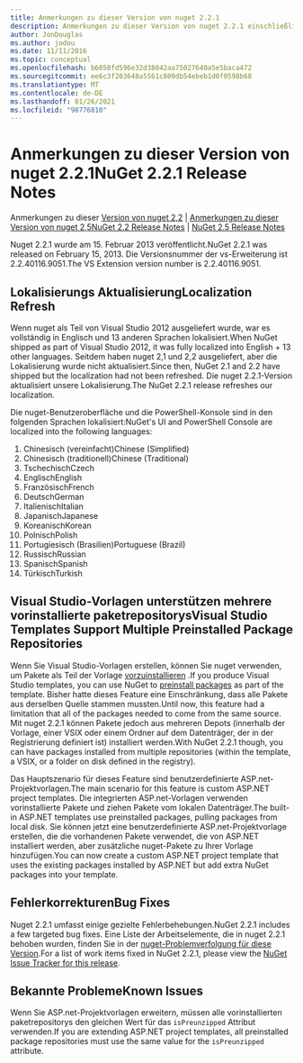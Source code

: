 ```yaml
---
title: Anmerkungen zu dieser Version von nuget 2.2.1
description: Anmerkungen zu dieser Version von nuget 2.2.1 einschließlich bekannter Probleme, Fehlerbehebungen, hinzugefügter Features und dcrs.
author: JonDouglas
ms.author: jodou
ms.date: 11/11/2016
ms.topic: conceptual
ms.openlocfilehash: b6058fd596e32d38042aa75027640a5e5baca472
ms.sourcegitcommit: ee6c3f203648a5561c809db54ebeb1d0f0598b68
ms.translationtype: MT
ms.contentlocale: de-DE
ms.lasthandoff: 01/26/2021
ms.locfileid: "98776810"
---
```

# <a name="nuget-221-release-notes"></a><span data-ttu-id="b95ee-103">Anmerkungen zu dieser Version von nuget 2.2.1</span><span class="sxs-lookup"><span data-stu-id="b95ee-103">NuGet 2.2.1 Release Notes</span></span>

<span data-ttu-id="b95ee-104">Anmerkungen zu dieser [Version von nuget 2,2](../release-notes/nuget-2.2.md)  |  [Anmerkungen zu dieser Version von nuget 2,5](../release-notes/nuget-2.5.md)</span><span class="sxs-lookup"><span data-stu-id="b95ee-104">[NuGet 2.2 Release Notes](../release-notes/nuget-2.2.md) | [NuGet 2.5 Release Notes](../release-notes/nuget-2.5.md)</span></span>

<span data-ttu-id="b95ee-105">Nuget 2.2.1 wurde am 15. Februar 2013 veröffentlicht.</span><span class="sxs-lookup"><span data-stu-id="b95ee-105">NuGet 2.2.1 was released on February 15, 2013.</span></span>  <span data-ttu-id="b95ee-106">Die Versionsnummer der vs-Erweiterung ist 2.2.40116.9051.</span><span class="sxs-lookup"><span data-stu-id="b95ee-106">The VS Extension version number is 2.2.40116.9051.</span></span>

## <a name="localization-refresh"></a><span data-ttu-id="b95ee-107">Lokalisierungs Aktualisierung</span><span class="sxs-lookup"><span data-stu-id="b95ee-107">Localization Refresh</span></span>
<span data-ttu-id="b95ee-108">Wenn nuget als Teil von Visual Studio 2012 ausgeliefert wurde, war es vollständig in Englisch und 13 anderen Sprachen lokalisiert.</span><span class="sxs-lookup"><span data-stu-id="b95ee-108">When NuGet shipped as part of Visual Studio 2012, it was fully localized into English + 13 other languages.</span></span>  <span data-ttu-id="b95ee-109">Seitdem haben nuget 2,1 und 2,2 ausgeliefert, aber die Lokalisierung wurde nicht aktualisiert.</span><span class="sxs-lookup"><span data-stu-id="b95ee-109">Since then, NuGet 2.1 and 2.2 have shipped but the localization had not been refreshed.</span></span>  <span data-ttu-id="b95ee-110">Die nuget 2.2.1-Version aktualisiert unsere Lokalisierung.</span><span class="sxs-lookup"><span data-stu-id="b95ee-110">The NuGet 2.2.1 release refreshes our localization.</span></span>

<span data-ttu-id="b95ee-111">Die nuget-Benutzeroberfläche und die PowerShell-Konsole sind in den folgenden Sprachen lokalisiert:</span><span class="sxs-lookup"><span data-stu-id="b95ee-111">NuGet's UI and PowerShell Console are localized into the following languages:</span></span>

1. <span data-ttu-id="b95ee-112">Chinesisch (vereinfacht)</span><span class="sxs-lookup"><span data-stu-id="b95ee-112">Chinese (Simplified)</span></span>
1. <span data-ttu-id="b95ee-113">Chinesisch (traditionell)</span><span class="sxs-lookup"><span data-stu-id="b95ee-113">Chinese (Traditional)</span></span>
1. <span data-ttu-id="b95ee-114">Tschechisch</span><span class="sxs-lookup"><span data-stu-id="b95ee-114">Czech</span></span>
1. <span data-ttu-id="b95ee-115">Englisch</span><span class="sxs-lookup"><span data-stu-id="b95ee-115">English</span></span>
1. <span data-ttu-id="b95ee-116">Französisch</span><span class="sxs-lookup"><span data-stu-id="b95ee-116">French</span></span>
1. <span data-ttu-id="b95ee-117">Deutsch</span><span class="sxs-lookup"><span data-stu-id="b95ee-117">German</span></span>
1. <span data-ttu-id="b95ee-118">Italienisch</span><span class="sxs-lookup"><span data-stu-id="b95ee-118">Italian</span></span>
1. <span data-ttu-id="b95ee-119">Japanisch</span><span class="sxs-lookup"><span data-stu-id="b95ee-119">Japanese</span></span>
1. <span data-ttu-id="b95ee-120">Koreanisch</span><span class="sxs-lookup"><span data-stu-id="b95ee-120">Korean</span></span>
1. <span data-ttu-id="b95ee-121">Polnisch</span><span class="sxs-lookup"><span data-stu-id="b95ee-121">Polish</span></span>
1. <span data-ttu-id="b95ee-122">Portugiesisch (Brasilien)</span><span class="sxs-lookup"><span data-stu-id="b95ee-122">Portuguese (Brazil)</span></span>
1. <span data-ttu-id="b95ee-123">Russisch</span><span class="sxs-lookup"><span data-stu-id="b95ee-123">Russian</span></span>
1. <span data-ttu-id="b95ee-124">Spanisch</span><span class="sxs-lookup"><span data-stu-id="b95ee-124">Spanish</span></span>
1. <span data-ttu-id="b95ee-125">Türkisch</span><span class="sxs-lookup"><span data-stu-id="b95ee-125">Turkish</span></span>

## <a name="visual-studio-templates-support-multiple-preinstalled-package-repositories"></a><span data-ttu-id="b95ee-126">Visual Studio-Vorlagen unterstützen mehrere vorinstallierte paketrepositorys</span><span class="sxs-lookup"><span data-stu-id="b95ee-126">Visual Studio Templates Support Multiple Preinstalled Package Repositories</span></span>
<span data-ttu-id="b95ee-127">Wenn Sie Visual Studio-Vorlagen erstellen, können Sie nuget verwenden, um Pakete als Teil der Vorlage [vorzuinstallieren](../visual-studio-extensibility/visual-studio-templates.md) .</span><span class="sxs-lookup"><span data-stu-id="b95ee-127">If you produce Visual Studio templates, you can use NuGet to [preinstall packages](../visual-studio-extensibility/visual-studio-templates.md) as part of the template.</span></span>  <span data-ttu-id="b95ee-128">Bisher hatte dieses Feature eine Einschränkung, dass alle Pakete aus derselben Quelle stammen mussten.</span><span class="sxs-lookup"><span data-stu-id="b95ee-128">Until now, this feature had a limitation that all of the packages needed to come from the same source.</span></span>  <span data-ttu-id="b95ee-129">Mit nuget 2.2.1 können Pakete jedoch aus mehreren Depots (innerhalb der Vorlage, einer VSIX oder einem Ordner auf dem Datenträger, der in der Registrierung definiert ist) installiert werden.</span><span class="sxs-lookup"><span data-stu-id="b95ee-129">With NuGet 2.2.1 though, you can have packages installed from multiple repositories (within the template, a VSIX, or a folder on disk defined in the registry).</span></span>

<span data-ttu-id="b95ee-130">Das Hauptszenario für dieses Feature sind benutzerdefinierte ASP.net-Projektvorlagen.</span><span class="sxs-lookup"><span data-stu-id="b95ee-130">The main scenario for this feature is custom ASP.NET project templates.</span></span>  <span data-ttu-id="b95ee-131">Die integrierten ASP.net-Vorlagen verwenden vorinstallierte Pakete und ziehen Pakete vom lokalen Datenträger.</span><span class="sxs-lookup"><span data-stu-id="b95ee-131">The built-in ASP.NET templates use preinstalled packages, pulling packages from local disk.</span></span>  <span data-ttu-id="b95ee-132">Sie können jetzt eine benutzerdefinierte ASP.net-Projektvorlage erstellen, die die vorhandenen Pakete verwendet, die von ASP.NET installiert werden, aber zusätzliche nuget-Pakete zu Ihrer Vorlage hinzufügen.</span><span class="sxs-lookup"><span data-stu-id="b95ee-132">You can now create a custom ASP.NET project template that uses the existing packages installed by ASP.NET but add extra NuGet packages into your template.</span></span>

## <a name="bug-fixes"></a><span data-ttu-id="b95ee-133">Fehlerkorrekturen</span><span class="sxs-lookup"><span data-stu-id="b95ee-133">Bug Fixes</span></span>
<span data-ttu-id="b95ee-134">Nuget 2.2.1 umfasst einige gezielte Fehlerbehebungen.</span><span class="sxs-lookup"><span data-stu-id="b95ee-134">NuGet 2.2.1 includes a few targeted bug fixes.</span></span> <span data-ttu-id="b95ee-135">Eine Liste der Arbeitselemente, die in nuget 2.2.1 behoben wurden, finden Sie in der [nuget-Problemverfolgung für diese Version](http://nuget.codeplex.com/workitem/list/advanced?keyword=&status=Closed&type=All&priority=All&release=NuGet%202.2.1&assignedTo=All&component=All&sortField=LastUpdatedDate&sortDirection=Descending&page=0).</span><span class="sxs-lookup"><span data-stu-id="b95ee-135">For a list of work items fixed in NuGet 2.2.1, please view the [NuGet Issue Tracker for this release](http://nuget.codeplex.com/workitem/list/advanced?keyword=&status=Closed&type=All&priority=All&release=NuGet%202.2.1&assignedTo=All&component=All&sortField=LastUpdatedDate&sortDirection=Descending&page=0).</span></span>


## <a name="known-issues"></a><span data-ttu-id="b95ee-136">Bekannte Probleme</span><span class="sxs-lookup"><span data-stu-id="b95ee-136">Known Issues</span></span>

<span data-ttu-id="b95ee-137">Wenn Sie ASP.net-Projektvorlagen erweitern, müssen alle vorinstallierten paketrepositorys den gleichen Wert für das `isPreunzipped` Attribut verwenden.</span><span class="sxs-lookup"><span data-stu-id="b95ee-137">If you are extending ASP.NET project templates, all preinstalled package repositories must use the same value for the `isPreunzipped` attribute.</span></span>
